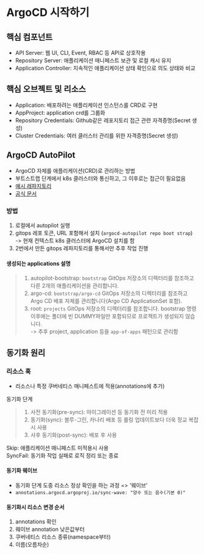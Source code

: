 # ArgoCD 시작하기

## 핵심 컴포넌트

- API Server: 웹 UI, CLI, Event, RBAC 등 API로 상호작용
- Repository Server: 애플리케이션 매니페스트 보관 및 로컬 캐시 유지
- Application Controller: 지속적인 애플리케이션 상태 확인으로 의도 상태와 비교

## 핵심 오브젝트 및 리소스

- Application: 배포하려는 애플리케이션 인스턴스를 CRD로 구현
- AppProject: application crd를 그룹화
- Repository Credentials: Github같은 레포지토리 접근 관련 자격증명(Secret 생성)
- Cluster Credentials: 여러 클러스터 관리를 위한 자격증명(Secret 생성)

## ArgoCD AutoPilot
- ArgoCD 자체를 애플리케이션(CRD)로 관리하는 방법
- 부트스트랩 단계에서 k8s 클러스터와 통신하고, 그 이후로는 접근이 필요없음
- [예시 레파지토리](https://github.com/spirosoik/ch02)
- [공식 문서](https://argocd-autopilot.readthedocs.io/en/stable/Getting-Started/)

### 방법

1. 로컬에서 autopilot 실행
2. gitops 레포 토큰, URL 포함해서 설치 (`argocd-autopilot repo boot strap`)  
   -> 현재 컨텍스트 k8s 클러스터에 ArgoCD 설치를 함
3. 2번에서 만든 gitops 레파지토리를 통해서만 추후 작업 진행

#### 생성되는 applications 설명

> 1. autopilot-bootstrap: `bootstrap` GitOps 저장소의 디렉터리를 참조하고 다른 2개의 애플리케이션을 관리합니다.
> 2. argo-cd: `bootstrap/argo-cd` GitOps 저장소의 디렉터리를 참조하고 Argo CD 배포 자체를 관리합니다(Argo CD ApplicationSet 포함).
> 3. root: `projects` GitOps 저장소의 디렉터리를 참조합니다. bootstrap 명령 이후에는 폴더에 빈 DUMMY파일만 포함되므로 프로젝트가 생성되지 않습니다.  
>    -> 추후 project, application 등을 `app-of-apps` 패턴으로 관리함

## 동기화 원리

### 리소스 훅

- 리소스나 특정 쿠버네티스 매니페스트에 적용(annotations에 추가)

동기화 단계

> 1. 사전 동기화(pre-sync): 마이그레이션 등 동기화 전 미리 적용
> 2. 동기화(sync): 블루-그린, 카나리 배포 등 롤링 업데이트보다 더욱 정교 복잡시 사용
> 3. 사후 동기화(post-sync): 배포 후 사용

Skip: 애플리케이션 매니페스트 미적용시 사용  
SyncFail: 동기화 작업 실패로 로직 정리 또는 종료

#### 동기화 웨이브

- 동기화 단계 도중 리소스 정상 확인을 하는 과정 => '웨이브'
- `annotations.argocd.argoproj.io/sync-wave: "양수 또는 음수(기본 0)"`

#### 동기화시 리소스 변경 순서

1. annotations 확인
2. 웨이브 annotation 낮은값부터
3. 쿠버네티스 리소스 종류(namespace부터)
4. 이름(오름차순)
